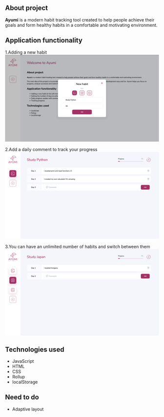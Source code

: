 <h2>About project</h2>
<p>
<b>Ayumi</b> is a modern habit tracking tool created to help people achieve
their goals and form healthy habits in a comfortable and motivating environment.
</p>

<h2>Application functionality</h2>

1.Adding a new habit<br>
![Adding a new habit](/md_icons/addNew.png)

2.Add a daily comment to track your progress<br>
![Add daily comment](/md_icons/dailyComment.png)

3.You can have an unlimited number of habits and switch between them<br>
![habits](/md_icons/habits.png)

<h2>Technologies used</h2>
<ul>
  <li>JavaScript</li>
  <li>HTML</li>
  <li>CSS</li>
  <li>Rollup</li>
  <li>localStorage</li>
</ul>

<h2>Need to do</h2>
<ul>
  <li>Adaptive layout</li>
</ul>
